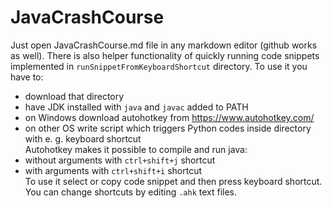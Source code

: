 # JavaCrashCourse

Just open JavaCrashCourse.md file in any markdown editor (github works as well).
There is also helper functionality of quickly running code snippets implemented in `runSnippetFromKeyboardShortcut` directory. To use it you have to:
- download that directory
- have JDK installed with `java` and `javac` added to PATH
- on Windows download autohotkey from https://www.autohotkey.com/
- on other OS write script which triggers Python codes inside directory with e. g. keyboard shortcut
<br>Autohotkey makes it possible to compile and run java:
- without arguments with `ctrl+shift+j` shortcut
- with arguments with `ctrl+shift+i` shortcut
<br>To use it select or copy code snippet and then press keyboard shortcut.
You can change shortcuts by editing `.ahk` text files.
